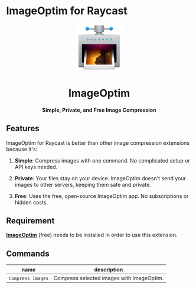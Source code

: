 # ImageOptim for Raycast

<div align="center">
  <img src="assets/extension-icon.png" width="128" height="128" alt="ImageOptim Icon">
  <h1 align="center">ImageOptim</h1>
  <h4 align="center">Simple, Private, and Free Image Compression</h4>
</div>


## Features

ImageOptim for Raycast is better than other image compression extensions because it's:

1. **Simple**: Compress images with one command. No complicated setup or API keys needed.

2. **Private**: Your files stay on your device. ImageOptim doesn't send your images to other servers, keeping them safe and private.

3. **Free**: Uses the free, open-source ImageOptim app. No subscriptions or hidden costs.


## Requirement

[**ImageOptim**](https://imageoptim.com) (free) needs to be installed in order to use this extension.


## Commands

| name              | description                             |
| ----------------- | --------------------------------------- |
| `Compress Images` | Compress selected images with ImageOptim. |